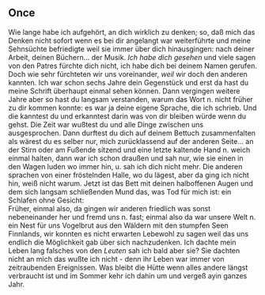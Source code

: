 ## Once
Wie lange habe ich aufgehört, an dich wirklich zu denken; so, daß mich das Denken nicht sofort wenn es bei dir angelangt war weiterführte und meine Sehnsüchte befriedigte weil sie immer über dich hinausgingen: nach deiner Arbeit, deinen Büchern... der Musik. *Ich habe dich gesehen* und viele sagen von den Patres fürchte dich nicht, ich habe dich bei deinem Namen gerufen. Doch wie sehr fürchteten wir uns voreinander, *weil* wir doch den anderen kannten. Ich war schon sechs Jahre dein Gegenstück und erst da hast du meine Schrift überhaupt einmal sehen können. Dann vergingen weitere Jahre aber so hast du langsam verstanden, warum das Wort n. nicht früher zu dir kommen konnte: es war ja deine eigene Sprache, die ich schrieb. Und die kanntest du und erkanntest darin was von dir bleiben würde wenn du gehst. Die Zeit war wußtest du und alle Dinge zwischen uns ausgesprochen. Dann durftest du dich auf deinem Bettuch zusammenfalten als wärest du es selber nur, mich zurücklassend auf der anderen Seite... an der Stirn oder am Fußende sitzend und eine letzte kaltende Hand n. weich einmal halten, dann war ich schon draußen und sah nur, wie sie einen in den Wagen luden wo immer hin, u. sah ich dich nicht mehr. Die anderen sprachen von einer fröstelnden Halle, wo du lägest, aber da ging ich nicht hin, weiß nicht warum. Jetzt ist das Bett mit deinen halboffenen Augen und dem sich langsam schließenden Mund das, was Tod für mich ist: ein Schlafen ohne Gesicht:   
 Früher, einmal also, da gingen wir anderen friedlich was sonst nebeneinander her und fremd uns n. fast; einmal also da war unsere Welt n. ein Nest für uns Vogelbrut aus den Wäldern mit den stumpfen Seen Finnlands, wir konnten es nicht erwarten Lebewohl zu sagen weil das uns endlich die Möglichkeit gab über sich nachzudenken. Ich dachte mein Leben lang falsches von den *Leuten* sah ich bald aber sie? Sie dachten nicht an mich das wußte ich nicht - denn ihr Leben war immer von zeitraubenden Ereignissen. Was bleibt die Hütte wenn alles andere längst verbraucht ist und im Sommer kehr ich dahin um und vergeß ayin ganzes Jahr.    
